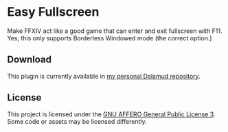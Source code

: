 # Easy Fullscreen

Make FFXIV act like a good game that can enter and exit fullscreen with F11. Yes, this only supports Borderless Windowed mode (the correct option.)

## Download

This plugin is currently available in [my personal Dalamud repository](https://github.com/redstrate/DalamudPlugins).

## License

This project is licensed under the [GNU AFFERO General Public License 3](LICENSE). Some code or assets may be licensed differently.
